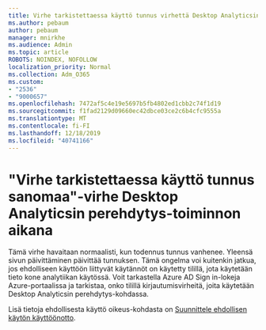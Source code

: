 ```yaml
---
title: Virhe tarkistettaessa käyttö tunnus virhettä Desktop Analyticsin aikana-lennolle
ms.author: pebaum
author: pebaum
manager: mnirkhe
ms.audience: Admin
ms.topic: article
ROBOTS: NOINDEX, NOFOLLOW
localization_priority: Normal
ms.collection: Adm_O365
ms.custom:
- "2536"
- "9000657"
ms.openlocfilehash: 7472af5c4e19e5697b5fb4802ed1cbb2c74f1d19
ms.sourcegitcommit: f1fad2129d09660ec42dbce03ce2c6b4cfc9555a
ms.translationtype: MT
ms.contentlocale: fi-FI
ms.lasthandoff: 12/18/2019
ms.locfileid: "40741166"
---
```

# <a name="there-was-an-error-validating-access-token-error-during-desktop-analytics-onboarding"></a>"Virhe tarkistettaessa käyttö tunnus sanomaa"-virhe Desktop Analyticsin perehdytys-toiminnon aikana

Tämä virhe havaitaan normaalisti, kun todennus tunnus vanhenee. Yleensä sivun päivittäminen päivittää tunnuksen. Tämä ongelma voi kuitenkin jatkua, jos ehdolliseen käyttöön liittyvät käytännöt on käytetty tilillä, jota käytetään tieto kone analytiikan käytössä. Voit tarkastella Azure AD Sign in-lokeja Azure-portaalissa ja tarkistaa, onko tilillä kirjautumisvirheitä, joita käytetään Desktop Analyticsin perehdytys-kohdassa.

Lisä tietoja ehdollisesta käyttö oikeus-kohdasta on [Suunnittele ehdollisen käytön käyttöönotto](https://docs.microsoft.com/azure/active-directory/conditional-access/plan-conditional-access).